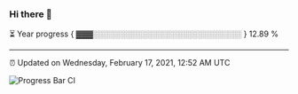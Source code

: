 ### Hi there 👋

⏳ Year progress { ▓▓▓░░░░░░░░░░░░░░░░░░░░░░░░░░░ } 12.89 %

---

⏰ Updated on Wednesday, February 17, 2021, 12:52 AM UTC

![Progress Bar CI](https://github.com/arthurbuhl/arthurbuhl/workflows/Progress%20Bar%20CI/badge.svg)
